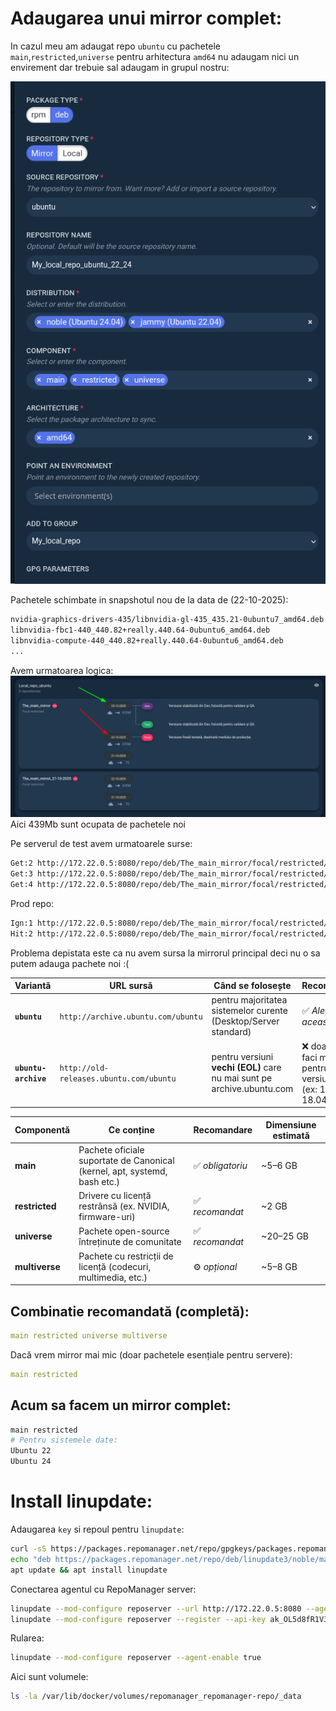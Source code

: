 # Adaugarea unui mirror complet:
In cazul meu am adaugat repo `ubuntu` cu pachetele `main`,`restricted`,`universe` pentru arhitectura `amd64` nu adaugam nici un envirement dar trebuie sal adaugam in grupul nostru:

![alt text](new_repo_main+restricted+universe.png)

Pachetele schimbate in snapshotul nou  de la data de (22-10-2025):
```bash
nvidia-graphics-drivers-435/libnvidia-gl-435_435.21-0ubuntu7_amd64.deb
libnvidia-fbc1-440_440.82+really.440.64-0ubuntu6_amd64.deb
libnvidia-compute-440_440.82+really.440.64-0ubuntu6_amd64.deb
...
```

Avem urmatoarea logica:
![alt text](image-1.png)
Aici 439Mb sunt ocupata de pachetele noi 


Pe serverul de test avem urmatoarele surse:
```bash
Get:2 http://172.22.0.5:8080/repo/deb/The_main_mirror/focal/restricted/Test focal Release [3346 B]
Get:3 http://172.22.0.5:8080/repo/deb/The_main_mirror/focal/restricted/Test focal Release.gpg [874 B]
Get:4 http://172.22.0.5:8080/repo/deb/The_main_mirror/focal/restricted/Test focal/restricted amd64 Packages [45.8 kB]  
```

Prod repo:
```bash
Ign:1 http://172.22.0.5:8080/repo/deb/The_main_mirror/focal/restricted/Prod focal InRelease
Hit:2 http://172.22.0.5:8080/repo/deb/The_main_mirror/focal/restricted/Prod focal Release
```

Problema depistata este ca nu avem sursa la mirrorul principal deci nu o sa putem adauga pachete noi :(

| Variantă             | URL sursă                               | Când se folosește                                                      | Recomandare                                                      |
| -------------------- | --------------------------------------- | ---------------------------------------------------------------------- | ---------------------------------------------------------------- |
| **`ubuntu`**         | `http://archive.ubuntu.com/ubuntu`      | pentru majoritatea sistemelor curente (Desktop/Server standard)        | ✅ *Alege aceasta*                                                |
| **`ubuntu-archive`** | `http://old-releases.ubuntu.com/ubuntu` | pentru versiuni **vechi (EOL)** care nu mai sunt pe archive.ubuntu.com | ❌ doar dacă faci mirror pentru versiuni vechi (ex: 16.04, 18.04) |


| Componentă     | Ce conține                                                                | Recomandare     | Dimensiune estimată |
| -------------- | ------------------------------------------------------------------------- | --------------- | ------------------- |
| **main**       | Pachete oficiale suportate de Canonical (kernel, apt, systemd, bash etc.) | ✅ *obligatoriu* | ~5–6 GB             |
| **restricted** | Drivere cu licență restrânsă (ex. NVIDIA, firmware-uri)                   | ✅ *recomandat*  | ~2 GB               |
| **universe**   | Pachete open-source întreținute de comunitate                             | ✅ *recomandat*  | ~20–25 GB           |
| **multiverse** | Pachete cu restricții de licență (codecuri, multimedia, etc.)             | ⚙️ *opțional*   | ~5–8 GB             |


## Combinatie recomandată (completă):
```yml
main restricted universe multiverse
```
Dacă vrem mirror mai mic (doar pachetele esențiale pentru servere):
```yml
main restricted
```

## Acum sa facem un mirror complet:
```bash
main restricted
# Pentru sistemele date:
Ubuntu 22
Ubuntu 24 
```



# Install linupdate:
Adaugarea `key` si repoul pentru `linupdate`:
```bash
curl -sS https://packages.repomanager.net/repo/gpgkeys/packages.repomanager.net.pub | gpg --dearmor > /etc/apt/trusted.gpg.d/packages.repomanager.net.gpg
echo "deb https://packages.repomanager.net/repo/deb/linupdate3/noble/main/prod noble main" > /etc/apt/sources.list.d/linupdate.list
apt update && apt install linupdate
```
Conectarea agentul cu RepoManager server:
```bash
linupdate --mod-configure reposerver --url http://172.22.0.5:8080 --agent-listen-enable true
linupdate --mod-configure reposerver --register --api-key ak_OL5d8fR1V3JtYQAz2WXalk74oFM0iKqD
```
Rularea:
```bash
linupdate --mod-configure reposerver --agent-enable true
```



Aici sunt volumele:
```bash
ls -la /var/lib/docker/volumes/repomanager_repomanager-repo/_data 
```
